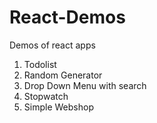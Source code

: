 # React-Demos
 Demos of react apps

1. Todolist
2. Random Generator
3. Drop Down Menu with search
4. Stopwatch
5. Simple Webshop